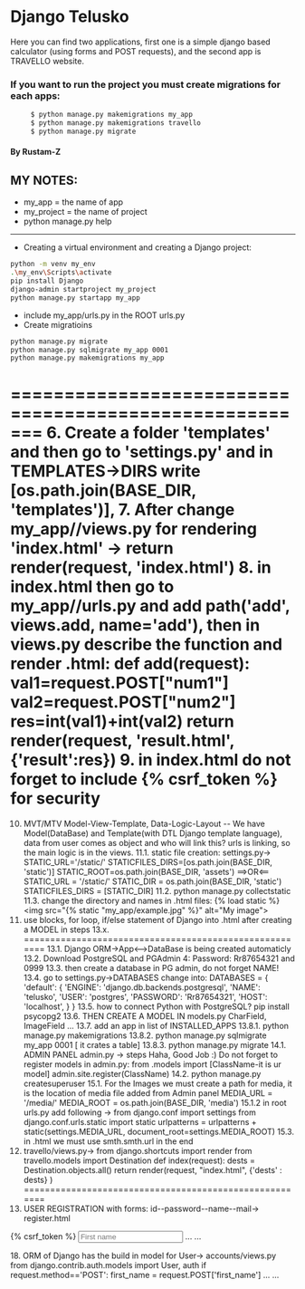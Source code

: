 # Django Telusko
Here you can find two applications, first one is a simple django based calculator (using forms and POST requests), and the second app is TRAVELLO website.
### If you want to run the project you must create migrations for each apps:
``` bash
     $ python manage.py makemigrations my_app
     $ python manage.py makemigrations travello
     $ python manage.py migrate
```
#### By Rustam-Z

## MY NOTES:
- my_app = the name of app
- my_project = the name of project
- python manage.py help
---

- Creating a virtual environment and creating a Django project:
``` bash
python -m venv my_env
.\my_env\Scripts\activate
pip install Django
django-admin startproject my_project
python manage.py startapp my_app
```
- include my_app/urls.py in the ROOT urls.py
- Create migratioins
``` bash 
python manage.py migrate
python manage.py sqlmigrate my_app 0001
python manage.py makemigrations my_app
```
=======================================================
6. Create a folder 'templates' and then go to 'settings.py'
and in TEMPLATES->DIRS write [os.path.join(BASE_DIR, 'templates')],
7. After change my_app//views.py for rendering 'index.html' -> 
return render(request, 'index.html')
8. in index.html <from action='add' method='POST'> then go to my_app//urls.py and add path('add', views.add, name='add'), then in views.py describe the function and render .html:
  def add(request):
      val1=request.POST["num1"]
      val2=request.POST["num2"]
      res=int(val1)+int(val2)
      return render(request, 'result.html', {'result':res})
9. in index.html do not forget to include {% csrf_token %} for security 
=======================================================
10. MVT/MTV Model-View-Template, Data-Logic-Layout -- We have Model(DataBase) and Template(with DTL Django template language), data from user comes as object and who   will link this? urls is linking, so the main logic is in the views.
11.1. static file creation: settings.py->
  STATIC_URL='/static/' 
  STATICFILES_DIRS=[os.path.join(BASE_DIR, 'static')]
  STATIC_ROOT=os.path.join(BASE_DIR, 'assets')
  ==>OR<==
  STATIC_URL = '/static/'
  STATIC_DIR = os.path.join(BASE_DIR, 'static')
  STATICFILES_DIRS = [STATIC_DIR]
11.2. python manage.py collectstatic
11.3. change the directory and names in .html files:
  {% load static %}
  <img src="{% static "my_app/example.jpg" %}" alt="My image">
12. use blocks, for loop, if/else statement of Django into .html after creating a MODEL in steps 13.x.
=======================================================
13.1. Django ORM->App<-->DataBase is being created automaticly
13.2. Download PostgreSQL and PGAdmin 4: Password: Rr87654321 and 0999
13.3. then create a database in PG admin, do not forget NAME!
13.4. go to settings.py->DATABASES change into:
  DATABASES = {
    'default': {
        'ENGINE': 'django.db.backends.postgresql',
        'NAME': 'telusko', 
        'USER': 'postgres',
        'PASSWORD': 'Rr87654321',
        'HOST': 'localhost',
      }
  }
13.5. how to connect Python with PostgreSQL? pip install psycopg2
13.6. THEN CREATE A MODEL IN models.py
  CharField, ImageField ...
13.7. add an app in list of INSTALLED_APPS
13.8.1. python manage.py makemigrations
13.8.2. python manage.py sqlmigrate my_app 0001 [ it crates a table]
13.8.3. python manage.py migrate
14.1. ADMIN PANEL admin.py -> steps
  Haha, Good Job :) Do not forget to register models in admin.py:
    from .models import [ClassName-it is ur model]
    admin.site.register(ClassName)
14.2. python manage.py createsuperuser
15.1. For the Images we must create a path for media, it is the location of media file added from Admin panel
  MEDIA_URL = '/media/'
  MEDIA_ROOT = os.path.join(BASE_DIR, 'media')
15.1.2 in root urls.py add following ->
  from django.conf import settings
  from django.conf.urls.static import static
  urlpatterns = urlpatterns + static(settings.MEDIA_URL, document_root=settings.MEDIA_ROOT)
15.3. in .html we must use smth.smth.url in the end 
16. travello/views.py->
  from django.shortcuts import render
  from travello.models import Destination
  def index(request):
      dests = Destination.objects.all()
      return render(request, "index.html", {'dests' : dests} )
=======================================================
17. USER REGISTRATION with forms: id--password--name--mail-> register.html
  <form action="register" method="POST">
      {% csrf_token %}
      <input type="text" name="first_name" placeholder="First name">
      ... ...
  </form>
18. ORM of Django has the build in model for User-> accounts/views.py
  from django.contrib.auth.models import User, auth
  if request.method=='POST':
        first_name = request.POST['first_name']
        ... ...
        


